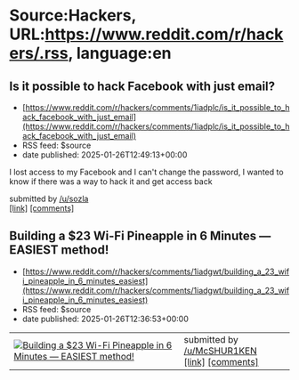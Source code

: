# Source:Hackers, URL:https://www.reddit.com/r/hackers/.rss, language:en

## Is it possible to hack Facebook with just email?
 - [https://www.reddit.com/r/hackers/comments/1iadplc/is_it_possible_to_hack_facebook_with_just_email](https://www.reddit.com/r/hackers/comments/1iadplc/is_it_possible_to_hack_facebook_with_just_email)
 - RSS feed: $source
 - date published: 2025-01-26T12:49:13+00:00

<!-- SC_OFF --><div class="md"><p>I lost access to my Facebook and I can&#39;t change the password, I wanted to know if there was a way to hack it and get access back</p> </div><!-- SC_ON --> &#32; submitted by &#32; <a href="https://www.reddit.com/user/sozla"> /u/sozla </a> <br/> <span><a href="https://www.reddit.com/r/hackers/comments/1iadplc/is_it_possible_to_hack_facebook_with_just_email/">[link]</a></span> &#32; <span><a href="https://www.reddit.com/r/hackers/comments/1iadplc/is_it_possible_to_hack_facebook_with_just_email/">[comments]</a></span>

## Building a $23 Wi-Fi Pineapple in 6 Minutes ― EASIEST method!
 - [https://www.reddit.com/r/hackers/comments/1iadgwt/building_a_23_wifi_pineapple_in_6_minutes_easiest](https://www.reddit.com/r/hackers/comments/1iadgwt/building_a_23_wifi_pineapple_in_6_minutes_easiest)
 - RSS feed: $source
 - date published: 2025-01-26T12:36:53+00:00

<table> <tr><td> <a href="https://www.reddit.com/r/hackers/comments/1iadgwt/building_a_23_wifi_pineapple_in_6_minutes_easiest/"> <img src="https://external-preview.redd.it/RPMloMPMIXyIsfFiyTUA2umAiLfolVCcWnqmOl7N7Jw.jpg?width=320&amp;crop=smart&amp;auto=webp&amp;s=a8aa9e5ea34e10019d121492ecff4f78e24df58f" alt="Building a $23 Wi-Fi Pineapple in 6 Minutes ― EASIEST method!" title="Building a $23 Wi-Fi Pineapple in 6 Minutes ― EASIEST method!" /> </a> </td><td> &#32; submitted by &#32; <a href="https://www.reddit.com/user/McSHUR1KEN"> /u/McSHUR1KEN </a> <br/> <span><a href="https://youtu.be/udnxagkSzoA">[link]</a></span> &#32; <span><a href="https://www.reddit.com/r/hackers/comments/1iadgwt/building_a_23_wifi_pineapple_in_6_minutes_easiest/">[comments]</a></span> </td></tr></table>

